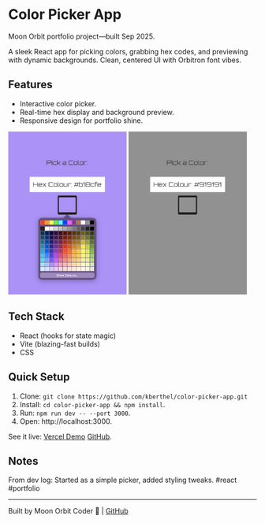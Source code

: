 # Color Picker App 
Moon Orbit portfolio project—built Sep 2025.

A sleek React app for picking colors, grabbing hex codes, and previewing with dynamic backgrounds. Clean, centered UI with Orbitron font vibes.

## Features
- Interactive color picker.
- Real-time hex display and background preview.
- Responsive design for portfolio shine.

<img src="public/Screenshot1.png" alt="Before" width="240"> <img src="public/Screenshot2.png" alt="After" width="240">

## Tech Stack
- React (hooks for state magic)
- Vite (blazing-fast builds)
- CSS

## Quick Setup
1. Clone: `git clone https://github.com/kberthel/color-picker-app.git`
2. Install: `cd color-picker-app && npm install`.
3. Run: `npm run dev -- --port 3000`.
4. Open: http://localhost:3000.

See it live: [Vercel Demo](https://color-picker-app-three.vercel.app) [GitHub](https://kberthel.github.io/color-picker-app/).

## Notes
From dev log: Started as a simple picker, added styling tweaks. #react #portfolio

---
Built by Moon Orbit Coder 🌙 | [GitHub](https://github.com/kberthel)
